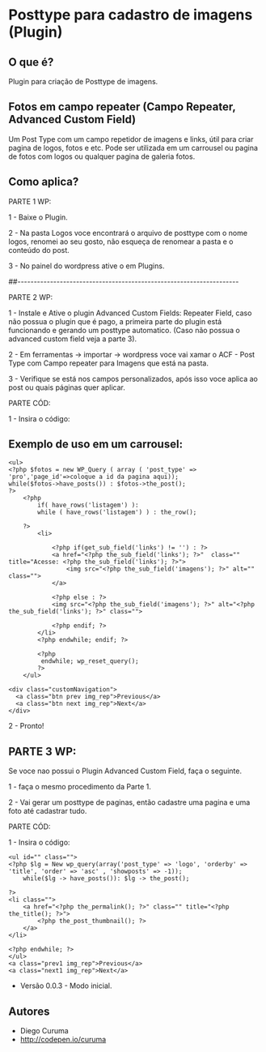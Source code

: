 # Posttype para cadastro de imagens (Plugin)

## O que é?

Plugin para criação de Posttype de imagens.


## Fotos em campo repeater (Campo Repeater, Advanced Custom Field)

Um Post Type com um campo repetidor de imagens e links, útil para criar pagina de logos, fotos e etc. Pode ser utilizada em um carrousel ou pagina de fotos com logos ou qualquer pagina de galeria fotos.

## Como aplica?

PARTE 1 WP:

1 - Baixe o Plugin.

2 - Na pasta Logos voce encontrará o arquivo de posttype com o nome logos, renomei ao seu gosto, não esqueça de renomear a pasta e o conteúdo do post.

3 - No painel do wordpress ative o em Plugins.

##--------------------------------------------------------------------

PARTE 2 WP:

1 - Instale e Ative o plugin Advanced Custom Fields: Repeater Field, caso não possua o plugin que é pago, a primeira parte do plugin está funcionando e gerando um posttype automatico. (Caso não possua o advanced custom field veja a parte 3).

2 - Em ferramentas -> importar -> wordpress voce vai xamar o ACF - Post Type com Campo repeater para Imagens que está na pasta. 

3 - Verifique se está nos campos personalizados, após isso voce aplica ao post ou quais páginas quer aplicar.


PARTE CÓD:

1 - Insira o código: 
## Exemplo de uso em um carrousel:


```
<ul>
<?php $fotos = new WP_Query ( array ( 'post_type' => 'pro','page_id'=>coloque a id da pagina aqui));
while($fotos->have_posts()) : $fotos->the_post();
?>
    <?php 
        if( have_rows('listagem') ):
        while ( have_rows('listagem') ) : the_row();

    ?>
        <li>  
                                
            <?php if(get_sub_field('links') != '') : ?>
            <a href="<?php the_sub_field('links'); ?>"  class="" title="Acesse: <?php the_sub_field('links'); ?>">
                <img src="<?php the_sub_field('imagens'); ?>" alt="" class="">
            </a>
          
            <?php else : ?>
            <img src="<?php the_sub_field('imagens'); ?>" alt="<?php the_sub_field('links'); ?>" class="">

            <?php endif; ?>
        </li>
        <?php endwhile; endif; ?>

        <?php     
         endwhile; wp_reset_query(); 
        ?>
    </ul>   

<div class="customNavigation">
  <a class="btn prev img_rep">Previous</a>
  <a class="btn next img_rep">Next</a>
</div>
```

2 - Pronto!





## PARTE 3 WP:

Se voce nao possui o Plugin Advanced Custom Field, faça o seguinte.

1 - faça o mesmo procedimento da Parte 1.

2 - Vai gerar um posttype de paginas, então cadastre uma pagina e uma foto até cadastrar tudo.

PARTE CÓD:

1 - Insira o código: 

```
<ul id="" class="">				        
<?php $lg = New wp_query(array('post_type' => 'logo', 'orderby' => 'title', 'order' => 'asc' , 'showposts' => -1));
    while($lg -> have_posts()): $lg -> the_post();

?>                                                
<li class="">
    <a href="<?php the_permalink(); ?>" class="" title="<?php the_title(); ?>">
        <?php the_post_thumbnail(); ?>
    </a>        
</li>

<?php endwhile; ?>
</ul>
<a class="prev1 img_rep">Previous</a>
<a class="next1 img_rep">Next</a>
```




* Versão 0.0.3 - Modo inicial.


## Autores

* Diego Curuma
* http://codepen.io/curuma
